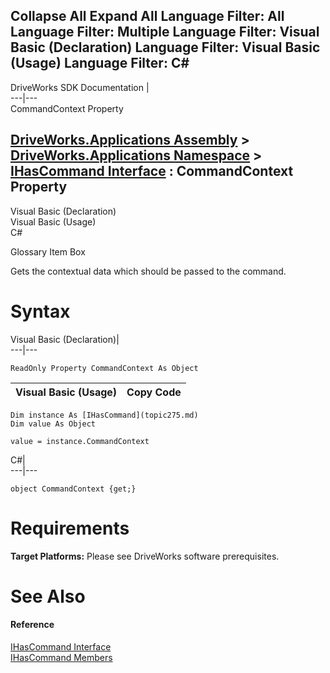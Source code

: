 Collapse All Expand All Language Filter: All  Language Filter: Multiple  Language Filter: Visual Basic (Declaration) Language Filter: Visual Basic (Usage) Language Filter: C#  
---  
DriveWorks SDK Documentation  |   
---|---  
CommandContext Property   
  
[DriveWorks.Applications Assembly](topic13.md) > [DriveWorks.Applications Namespace](topic16.md) > [IHasCommand Interface](topic275.md) : CommandContext Property  
---  
  
Visual Basic (Declaration)    
Visual Basic (Usage)    
C# 

Glossary Item Box

Gets the contextual data which should be passed to the command. 

# Syntax

Visual Basic (Declaration)|   
---|---  
      
    
    ReadOnly Property CommandContext As Object  
  
Visual Basic (Usage)| Copy Code  
---|---  
      
    
    Dim instance As [IHasCommand](topic275.md)
    Dim value As Object
     
    value = instance.CommandContext  
  
C#|   
---|---  
      
    
    object CommandContext {get;}  
  
# Requirements

**Target Platforms:** Please see DriveWorks software prerequisites.

# See Also

#### Reference

[IHasCommand Interface](topic275.md)   
[IHasCommand Members](topic276.md)


